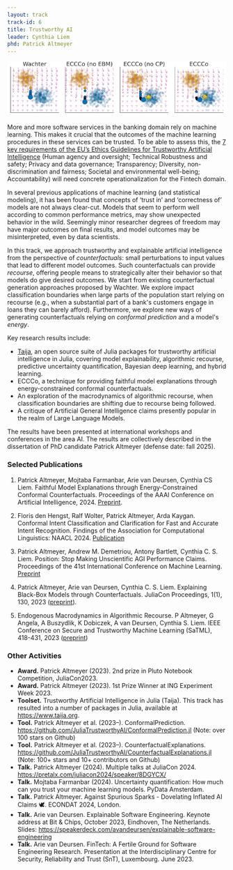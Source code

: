 ```yaml
---
layout: track
track-id: 6
title: Trustworthy AI
leader: Cynthia Liem
phd: Patrick Altmeyer
---
```


![](../img/poc_gradient_fields.png)

More and more software services in the banking domain rely on machine learning. This makes it crucial that the outcomes of the machine learning procedures in these services can be trusted. To be able to assess this, the [7 key requirements of the EU’s Ethics Guidelines for Trustworthy Artificial Intelligence](https://ec.europa.eu/futurium/en/ai-alliance-consultation) (Human agency and oversight; Technical Robustness and safety; Privacy and data governance; Transparency; Diversity, non-discrimination and fairness; Societal and environmental well-being; Accountability) will need concrete operationalization for the Fintech domain.

In several previous applications of machine learning (and statistical modeling), it has been found that concepts of ‘trust in’ and ‘correctness of’ models are not always clear-cut. Models that seem to perform well according to common performance metrics, may show unexpected behavior in the wild. Seemingly minor researcher degrees of freedom may have major outcomes on final results, and model outcomes may be misinterpreted, even by data scientists.

In this track, we approach trustworthy and explainable artificial intelligence from the perspective of _counterfactuals_: small perturbations to input values that lead to different model outcomes. Such counterfactuals can provide _recourse_, offering people means to strategically alter their behavior so that models do give desired outcomes.
We start from existing counterfactual generation approaches proposed by Wachter.
We explore impact classification boundaries when large parts of the population start relying on recourse (e.g., when a substantial part of a bank's customers engage in loans they can barely afford).
Furthermore, we explore new ways of generating counterfactuals relying on _conformal prediction_ and a model's _energy_.

Key research results include:

- [Taija](https://taija.org), an open source suite of Julia packages for trustworthy artificial intelligence in Julia, covering model explainability, algorithmic recourse, predictive uncertainty quantification, Bayesian deep learning, and hybrid learning.
- ECCCo, a technique for providing faithful model explanations through energy-constrained conformal counterfactuals.
- An exploration of the macrodynamics of algorithmic recourse, when classification boundaries are shifting due to recourse being followed.
- A critique of Artificial General Intelligence claims presently popular in the realm of Large Language Models.


The results have been presented at international workshops and conferences in the area AI. The results are collectively described in the dissertation of PhD candidate Patrick Altmeyer (defense date: fall 2025).


### Selected Publications

1. Patrick Altmeyer, Mojtaba Farmanbar, Arie van Deursen, Cynthia CS Liem. Faithful Model Explanations through Energy-Constrained Conformal Counterfactuals. Proceedings of the AAAI Conference on Artificial Intelligence, 2024. [Preprint](https://arxiv.org/pdf/2312.10648).

1. Floris den Hengst, Ralf Wolter, Patrick Altmeyer, Arda Kaygan. Conformal Intent Classification and Clarification for Fast and Accurate Intent Recognition. Findings of the Association for Computational Linguistics: NAACL 2024. [Publication](https://aclanthology.org/2024.findings-naacl.156/)

1. Patrick Altmeyer, Andrew M. Demetriou, Antony Bartlett, Cynthia C. S. Liem. Position: Stop Making Unscientific AGI Performance Claims. Proceedings of the 41st International Conference on Machine Learning. [Preprint](https://arxiv.org/pdf/2402.03962)

1. Patrick Altmeyer, Arie van Deursen, Cynthia C. S. Liem. Explaining Black-Box Models through Counterfactuals. JuliaCon Proceedings, 1(1), 130, 2023 ([preprint](https://doi.org/10.21105/jcon.00130)).

1. Endogenous Macrodynamics in Algorithmic Recourse. P Altmeyer, G Angela, A Buszydlik, K Dobiczek, A van Deursen, Cynthia S. Liem. IEEE Conference on Secure and Trustworthy Machine Learning (SaTML), 418-431, 2023 ([preprint](https://openreview.net/pdf?id=-LFT2YicI9v))


### Other Activities

-	**Award.** Patrick Altmeyer (2023). 2nd prize in Pluto Notebook Competition, JuliaCon2023.
-	**Award.** Patrick Altmeyer (2023). 1st Prize Winner at ING Experiment Week 2023.
-	**Toolset.** Trustworthy Artificial Intelligence in Julia (Taija). This track has resulted into a number of packages in Julia, available at <https://www.taija.org>.
-	**Tool.** Patrick Altmeyer et al. (2023–). ConformalPrediction. <https://github.com/JuliaTrustworthyAI/ConformalPrediction.jl> (Note: over 100 stars on Github)
-	**Tool.** Patrick Altmeyer et al. (2023–). CounterfactualExplanations. <https://github.com/JuliaTrustworthyAI/CounterfactualExplanations.jl> (Note: 100+ stars and 10+ contributors on Github)
-	**Talk.** Patrick Altmeyer (2024). Multiple talks at JuliaCon 2024. <https://pretalx.com/juliacon2024/speaker/8DGYCX/>
-	**Talk.** Mojtaba Farmanbar (2024). Uncertainty quantification: How much can you trust your machine learning models. PyData Amsterdam.
-	**Talk.** Patrick Altmeyer. Against Spurious Sparks - Dovelating Inflated AI Claims 🕊️. ECONDAT 2024, London.
-   **Talk.** Arie van Deursen. Explainable Software Engineering. Keynote address at Bit & Chips, October 2023, Eindhoven, The Netherlands. Slides: <https://speakerdeck.com/avandeursen/explainable-software-engineering>
-   **Talk.** Arie van Deursen. FinTech: A Fertile Ground for Software Engineering Research. Presentation at the Interdisciplinary Centre for Security, Reliability and Trust (SnT), Luxembourg. June 2023.

